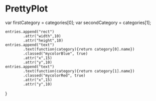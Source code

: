 # PrettyPlot


 var firstCategory = categories[0]; 
 var secondCategory = categories[1];
    
    entries.append("rect")
            .attr("width",10)
            .attr("height",10)
    entries.append("text")
            .text(function(category){return category[0].name})
            .classed("mycolorBlue", true)
            .attr("x",15)
            .attr("y",10)
    entries.append("text")
            .text(function(category){return category[1].name})
            .classed("mycolorRed", true)
            .attr("x",15)
            .attr("y",10)
}